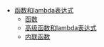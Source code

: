 * [函数和lambda表达式](FunctionsAndLambdas/README.md)
	* [函数](FunctionsAndLambdas/Functions.md)
	* [高级函数和lambda表达式](FunctionsAndLambdas/Higher-OrderFunctionsAndLambdas.md)
	* [内联函数](FunctionsAndLambdas/InlineFunctions.md)
